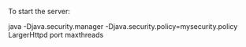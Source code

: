 
To start the server:

java -Djava.security.manager -Djava.security.policy=mysecurity.policy LargerHttpd port maxthreads
